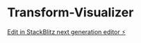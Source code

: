 # Transform-Visualizer

[Edit in StackBlitz next generation editor ⚡️](https://stackblitz.com/~/github.com/dishagiri23/Transform-Visualizer)
